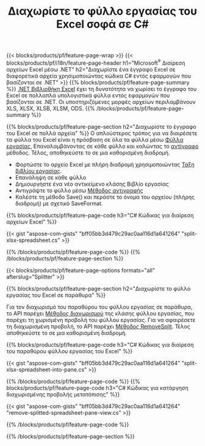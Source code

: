 ﻿---
title: Διαχωρίστε το φύλλο εργασίας του Excel σοφά σε C#
url: /el/net/splitter/
description: C# πηγαίοι κώδικες που εξηγούν πώς να χωρίσετε αρχεία Microsoft Excel σε πολλά αρχεία σε εφαρμογές Visual C#.NET
---
{{< blocks/products/pf/feature-page-wrap >}}
{{< blocks/products/pf/i18n/feature-page-header h1="Microsoft<sup>&reg;</sup> Διαίρεση αρχείων Excel μέσω .NET" h2="Διαχωρίστε ένα έγγραφο Excel σε διαφορετικά αρχεία χρησιμοποιώντας κώδικα C# εντός εφαρμογών που βασίζονται σε .NET" >}}
{{% blocks/products/pf/feature-page-summary %}}
[.NET Βιβλιοθήκη Excel](/cells/net/) έχει τη δυνατότητα να χωρίσει το έγγραφο του Excel σε πολλαπλά υπολογιστικά φύλλα εντός εφαρμογών που βασίζονται σε .NET. Οι υποστηριζόμενες μορφές αρχείων περιλαμβάνουν XLS, XLSX, XLSB, XLSM, ODS.
{{% /blocks/products/pf/feature-page-summary %}}

{{% blocks/products/pf/feature-page-section h2="Διαχωρίστε το έγγραφο του Excel σε πολλά αρχεία" %}}
Ο απλούστερος τρόπος για να διαιρέσετε τα φύλλα του Excel είναι η πρόσβαση σε όλα τα φύλλα μέσω [Φύλλα εργασίας](https://apireference.aspose.com/cells/net/aspose.cells/workbook/properties/worksheets), Επαναλαμβάνοντας σε κάθε φύλλο και καλώντας το [αντίγραφο](https://apireference.aspose.com/cells/net/aspose.cells/worksheet/methods/copy) μέθοδος. Τέλος, αποθηκεύστε το σε μια καθορισμένη διαδρομή. 

+ Φορτώστε το αρχείο Excel με πλήρη διαδρομή χρησιμοποιώντας [Τάξη βιβλίου εργασίας](https://apireference.aspose.com/cells/net/aspose.cells/workbook).
+ Επανάληψη σε κάθε φύλλο
+ Δημιουργήστε ένα νέο αντικείμενο κλάσης Βιβλίο εργασίας
+ Αντιγράψτε το φύλλο μέσω [Μέθοδος αντιγραφής](https://apireference.aspose.com/cells/net/aspose.cells/worksheet/methods/copy)
+ Καλέστε τη μέθοδο Save() και περάστε το όνομα του αρχείου (πλήρης διαδρομή) με σχετικό SaveFormat.

{{% blocks/products/pf/feature-page-code h3="C# Κώδικας για διαίρεση αρχείων Excel" %}}

{{< gist "aspose-com-gists" "bff05bb3d479c29ac0aa116d1a641264" "split-xlsx-spreadsheet.cs" >}}

{{% /blocks/products/pf/feature-page-code %}}
{{% /blocks/products/pf/feature-page-section %}}

{{< blocks/products/pf/feature-page-options formats="all" afterslug="Splitter" >}}

{{% blocks/products/pf/feature-page-section h2="Διαχωρίστε το φύλλο εργασίας του Excel σε παράθυρα" %}}

Για τον διαχωρισμό του παραθύρου του φύλλου εργασίας σε παράθυρα, το API παρέχει [Μέθοδος διαχωρισμού](https://apireference.aspose.com/cells/net/aspose.cells/worksheet/methods/split) της κλάσης φύλλου εργασίας, που παρέχει τη χωρισμένη προβολή του φύλλου εργασίας. Για να αφαιρέσετε τη διαχωρισμένη προβολή, το API παρέχει [Μέθοδος RemoveSplit](https://apireference.aspose.com/cells/net/aspose.cells/worksheet/methods/removesplit). Τέλος αποθηκεύστε το σε μια καθορισμένη διαδρομή. 

{{% blocks/products/pf/feature-page-code h3="C# Κώδικας για διαίρεση του παραθύρου φύλλου εργασίας του Excel" %}}

{{< gist "aspose-com-gists" "bff05bb3d479c29ac0aa116d1a641264" "split-xlsx-spreadsheet-into-pane.cs" >}}

{{% /blocks/products/pf/feature-page-code %}}
{{% blocks/products/pf/feature-page-code h3="C# Κώδικας για κατάργηση διαχωρισμένης προβολής μετατόπισης" %}}

{{< gist "aspose-com-gists" "bff05bb3d479c29ac0aa116d1a641264" "remove-splitted-spreadsheet-pane-view.cs" >}}

{{% /blocks/products/pf/feature-page-code %}}

{{% /blocks/products/pf/feature-page-section %}}
